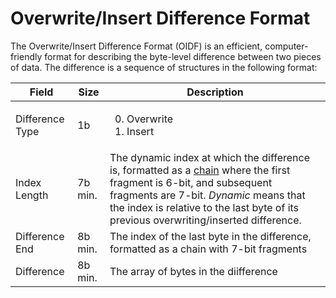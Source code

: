 # Overwrite/Insert Difference Format

The Overwrite/Insert Difference Format (OIDF) is an efficient, computer-friendly format for describing the byte-level difference between two pieces of data. The difference is a sequence of structures in the following format:

Field          |Size   |Description
---------------|-------|-----------
Difference Type|1b     |<ol start="0"><li>Overwrite<li>Insert
Index Length   |7b min.|The dynamic index at which the difference is, formatted as a [chain](https://github.com/ghoomy/universe/blob/main/computer%20science/chain.md) where the first fragment is 6-bit, and subsequent fragments are 7-bit. *Dynamic* means that the index is relative to the last byte of its previous overwriting/inserted difference.
Difference End |8b min.|The index of the last byte in the difference, formatted as a chain with 7-bit fragments
Difference     |8b min.|The array of bytes in the diifference
